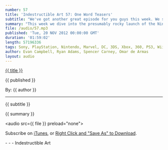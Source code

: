```yaml
---
number: 57
title: 'Indestructible Art 57: One Word Teasers'
subtitle: "We've got another great episode for you guys this week. We sort of threw the normal schedule out the window and just started chating about stuff, and some news and then more stuff. Check it out."
summary: "This week we dive into the presumably rocky launch of the Nintendo WiiU. Be it game or feature nothing was safe from the wrath of the internet. Ryan tells us of new old Marvel villain, Dog Logan. Evan is excited for PS Plus to come to the Vita. Spencer defends his rights to One Word Teasers. Omar sneaks in yet another Kickstarter campaign he thinks you should back. Then we get into a big helping of things we read and played, and cap it off with some Picks of the Week."
file: /audio/57.mp3
published: 'Tue, 20 NOV 2012 00:00:00 GMT'
duration: '01:59:02'
length: 57196336
tags: Sony, PlayStation, Nintendo, Marvel, DC, 3DS, Xbox, 360, PS3, Wii U, PSN, XBLA, Video Games, Comics, Games, Indestructible Art, Goon, Kickstarter, Teasers, AC3, Halo 4, Scalped, Batman, Saga 7, Vita, X-Men, Dog Logan, Wolverine
author: Evan Campbell, Ryan Adams, Spencer Carney, Omar de Armas
layout: audio
---
```


<a href="../episodes/{{ number }}.html" class='postTitleLink'><p class='postTitle'>{{ title }}</p></a>
<p class='postPublished'>{{ published }}</p>
<p class='postAuthor'>By: {{ author }}</p>
<hr>
{{ subtitle }}  
  
{{ summary }}  

<audio src={{ file }} preload="none"></audio>
<p class='subLinks'>Subscribe on <a href='http://bit.ly/iapodcast'>iTunes</a>, or <a href={{ file }}>Right Click and "Save As" to Download</a>.</p>
- - -
Indestructible Art
